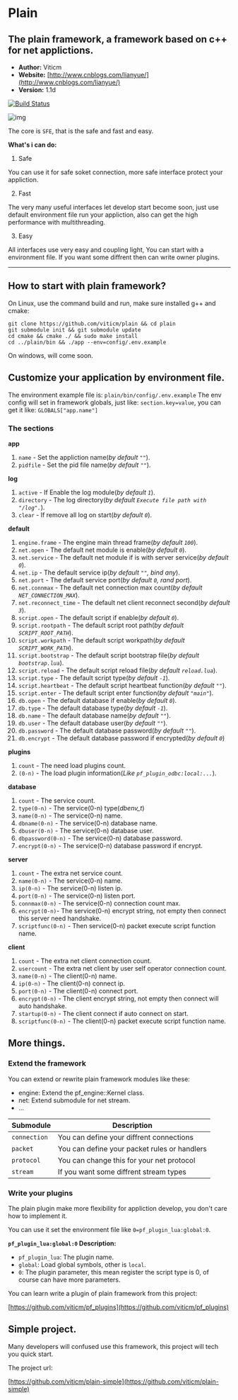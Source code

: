 # Plain #

## The plain framework, a framework based on c++ for net applictions. ##

- **Author:** Viticm
- **Website:** [http://www.cnblogs.com/lianyue/](http://www.cnblogs.com/lianyue/)
- **Version:** 1.1d

[![Build Status](https://travis-ci.org/viticm/plain.svg)](https://travis-ci.org/viticm/plain)

![img](https://im4.ezgif.com/tmp/ezgif-4-967d68358a49.gif)

The core is `SFE`, that is the safe and fast and easy.

**What's i can do:**

1. Safe

You can use it for safe soket connection, more safe interface protect your appliction.

2. Fast

The very many useful interfaces let develop start become soon, just use default
environment file run your appliction, also can get the high performance with multithreading.

3. Easy

All interfaces use very easy and coupling light, You can start with a environment
file. If you want some diffrent then can write owner plugins.


----------

## How to start with plain framework? ##

On Linux, use the command build and run, make sure installed g++ and cmake:

```shell
git clone https://github.com/viticm/plain && cd plain
git submodule init && git submodule update
cd cmake && cmake ./ && sudo make install
cd ../plain/bin && ./app --env=config/.env.example
```

On windows, will come soon.


## Customize your application by environment file. ##

The environment example file is: ``plain/bin/config/.env.example``
The env config will set in framework globals, just like: `section.key=value`, you
can get it like: `GLOBALS["app.name"]`

### The sections ###

**app** 

1. `name` - Set the appliction name(*by default `""`*).
2. `pidfile` - Set the pid file name(*by default `""`*).

**log**

1. `active` - If Enable the log module(*by default `1`*).
2. `directory` - The log directory(*by default `Execute file path with "/log".`*).
3. `clear` - If remove all log on start(*by default `0`*).

**default**

1. `engine.frame` - The engine main thread frame(*by default `100`*).
2. `net.open` - The default net module is enable(*by default `0`*).
3. `net.service` - The default net module if is with server service(*by default `0`*).
4. `net.ip` - The default service ip(*by default `""`, bind any*).
5. `net.port` - The default service port(*by default `0`, rand port*).
6. `net.connmax` - The default net connection max count(*by default `NET_CONNECTION_MAX`*).
7. `net.reconnect_time` - The default net client reconnect second(*by default `3`*).
8. `script.open` - The default script if enable(*by default `0`*).
9. `script.rootpath` - The default script root path(*by default `SCRIPT_ROOT_PATH`*).
10. `script.workpath` - The default script workpath(*by default `SCRIPT_WORK_PATH`*).
11. `script.bootstrap` - The default script bootstrap file(*by default `bootstrap.lua`*).
12. `script.reload` - The default script reload file(*by default `reload.lua`*).
13. `script.type` - The default script type(*by default `-1`*).
14. `script.heartbeat` - The default script heartbeat function(*by default `""`*).
15. `script.enter` - The default script enter function(*by default `"main"`*).
16. `db.open` - The default database if enable(*by default `0`*).
17. `db.type` - The default database type(*by default `-1`*).
18. `db.name` - The default database name(*by default `""`*).
19. `db.user` - The default database user(*by default `""`*).
20. `db.password` - The default database password(*by default `""`*).
21. `db.encrypt` - The default database password if encrypted(*by default `0`*)

**plugins**

1. `count` - The need load plugins count.
2. `(0-n)` - The load plugin information(*Like `pf_plugin_odbc:local:...`*).

**database**

1. `count` - The service count.
2. `type(0-n)` - The service(0-n) type(*dbenv_t*)
3. `name(0-n)` - The service(0-n) name.
4. `dbname(0-n)` - The service(0-n) database name.
5. `dbuser(0-n)` - The service(0-n) database user.
6. `dbpassword(0-n)` - The service(0-n) database password.
7. `encrypt(0-n)` - The service(0-n) database password if encrypt.

**server**

1. `count` - The extra net service count.
2. `name(0-n)` - The service(0-n) name.
3. `ip(0-n)` - The service(0-n) listen ip.
4. `port(0-n)` - The service(0-n) listen port.
5. `connmax(0-n)` - The service(0-n) connection count max.
6. `encrypt(0-n)`- The service(0-n) encrypt string, not empty then connect this server need handshake.
7. `scriptfunc(0-n)` - Then service(0-n) packet execute script function name.

**client**

1. `count` - The extra net client connection count.
2. `usercount` - The extra net client by user self operator connection count.
3. `name(0-n)` - The client(0-n) name.
4. `ip(0-n)` - The client(0-n) connect ip.
5. `port(0-n)` - The client(0-n) connect port.
6. `encrypt(0-n)` - The client encrypt string, not empty then connect will auto handshake.
7. `startup(0-n)` - The client connect if auto connect on start.
8. `scriptfunc(0-n)` - The client(0-n) packet execute script function name.

## More things. ##

### Extend the framework ###

You can extend or rewrite plain framework modules like these:

- engine: Extend the pf_engine::Kernel class.
- net: Extend submodule for net stream.
- ...

| Submodule               | Description                                   |
| ----------------------- | -----------------------------------           |
| `connection`            | You can define your diffrent connections      |
| `packet`                | You can define your packet rules or handlers  |
| `protocol`              | You can change this for your net protocol     |
| `stream`                | If you want some diffrent stream types        |

### Write your plugins ###

The plain plugin make more flexibility for appliction develop, you don't care how 
to implement it.

You can use it set the environment file like `0=pf_plugin_lua:global:0`.

**`pf_plugin_lua:global:0` Description:**

- `pf_plugin_lua`: The plugin name.
- `global`: Load global symbols, other is `local`.
- `0`: The plugin parameter, this mean register the script type is 0, of course can have more parameters.

You can learn write a plugin of plain framework from this project:

[https://github.com/viticm/pf_plugins](https://github.com/viticm/pf_plugins)


## Simple project. ##

Many developers will confused use this framework, this project will tech you quick start.

The project url:

[https://github.com/viticm/plain-simple](https://github.com/viticm/plain-simple)
